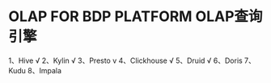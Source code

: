 # OLAP FOR BDP PLATFORM OLAP查询引擎

1、Hive √
2、Kylin √
3、Presto v
4、Clickhouse √
5、Druid √
6、Doris
7、Kudu
8、Impala